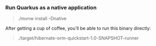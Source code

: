 ### Run Quarkus as a native application

> ./mvnw install -Dnative

After getting a cup of coffee, you'll be able to run this binary directly:

> ./target/hibernate-orm-quickstart-1.0-SNAPSHOT-runner
